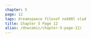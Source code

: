 ```yaml
---
chapter: 5
page: 12
tags: dreamspaece filosof nok00l vlad
title: Chapter 5 Page 12
alias: /dnwcomic/chapter-5-page-12/
---
```


